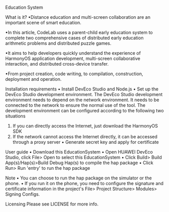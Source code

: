 Education System

What is it?
•Distance education and multi-screen collaboration are an important scene of smart education. 

•In this article, CodeLab uses a parent-child early education system to complete two comprehensive cases of distributed early education arithmetic problems and distributed puzzle games.

•It aims to help developers quickly understand the experience of HarmonyOS application development, multi-screen collaborative interaction, and distributed cross-device transfer. 

•From project creation, code writing, to compilation, construction, deployment and operation.

Installation requirements
• Install DevEco Studio and Node.js
• Set up the DevEco Studio development environment. The DevEco Studio development environment needs to depend on the network environment. It needs to be connected to the network to ensure the normal use of the tool. The development environment can be configured according to the following two situations
1. If you can directly access the Internet, just download the HarmonyOS SDK
2. If the network cannot access the Internet directly, it can be accessed through a proxy server
• Generate secret key and apply for certificate

User guide
• Download this EducationSystem
• Open HUAWEI DevEco Studio, click File> Open to select this EducationSystem
• Click Build> Build App(s)/Hap(s)>Build Debug Hap(s) to compile the hap package
• Click Run> Run 'entry' to run the hap package

Note
• You can choose to run the hap package on the simulator or the phone. 
• If you run it on the phone, you need to configure the signature and certificate information in the project's File> Project Structure> Modules> Signing Configs.

Licensing
Please see LICENSE for more info.
